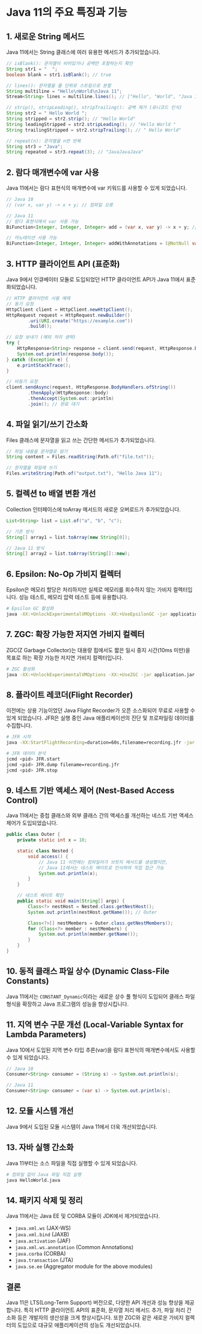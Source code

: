 # Java 11의 주요 특징과 기능


## 1. 새로운 String 메서드

Java 11에서는 String 클래스에 여러 유용한 메서드가 추가되었습니다.

```java
// isBlank(): 문자열이 비어있거나 공백만 포함하는지 확인
String str1 = "  ";
boolean blank = str1.isBlank(); // true

// lines(): 문자열을 줄 단위로 스트림으로 분할
String multiline = "Hello\nWorld\nJava 11";
Stream<String> lines = multiline.lines(); // ["Hello", "World", "Java 11"]

// strip(), stripLeading(), stripTrailing(): 공백 제거 (유니코드 인식)
String str2 = " Hello World ";
String stripped = str2.strip(); // "Hello World"
String leadingStripped = str2.stripLeading(); // "Hello World "
String trailingStripped = str2.stripTrailing(); // " Hello World"

// repeat(n): 문자열을 n번 반복
String str3 = "Java";
String repeated = str3.repeat(3); // "JavaJavaJava"
```

## 2. 람다 매개변수에 var 사용

Java 11에서는 람다 표현식의 매개변수에 var 키워드를 사용할 수 있게 되었습니다.

```java
// Java 10
// (var x, var y) -> x + y; // 컴파일 오류

// Java 11
// 람다 표현식에서 var 사용 가능
BiFunction<Integer, Integer, Integer> add = (var x, var y) -> x + y; // 정상 작동

// 어노테이션 사용 가능
BiFunction<Integer, Integer, Integer> addWithAnnotations = (@NotNull var x, @Nullable var y) -> x + y;
```

## 3. HTTP 클라이언트 API (표준화)

Java 9에서 인큐베이터 모듈로 도입되었던 HTTP 클라이언트 API가 Java 11에서 표준화되었습니다.

```java
// HTTP 클라이언트 사용 예제
// 동기 요청
HttpClient client = HttpClient.newHttpClient();
HttpRequest request = HttpRequest.newBuilder()
        .uri(URI.create("https://example.com"))
        .build();

// 요청 보내기 (예외 처리 생략)
try {
    HttpResponse<String> response = client.send(request, HttpResponse.BodyHandlers.ofString());
    System.out.println(response.body());
} catch (Exception e) {
    e.printStackTrace();
}

// 비동기 요청
client.sendAsync(request, HttpResponse.BodyHandlers.ofString())
        .thenApply(HttpResponse::body)
        .thenAccept(System.out::println)
        .join(); // 완료 대기
```

## 4. 파일 읽기/쓰기 간소화

Files 클래스에 문자열을 읽고 쓰는 간단한 메서드가 추가되었습니다.

```java
// 파일 내용을 문자열로 읽기
String content = Files.readString(Path.of("file.txt"));

// 문자열을 파일에 쓰기
Files.writeString(Path.of("output.txt"), "Hello Java 11");
```

## 5. 컬렉션 to 배열 변환 개선

Collection 인터페이스에 toArray 메서드의 새로운 오버로드가 추가되었습니다.

```java
List<String> list = List.of("a", "b", "c");

// 기존 방식
String[] array1 = list.toArray(new String[0]);

// Java 11 방식
String[] array2 = list.toArray(String[]::new);
```

## 6. Epsilon: No-Op 가비지 컬렉터

Epsilon은 메모리 할당은 처리하지만 실제로 메모리를 회수하지 않는 가비지 컬렉터입니다. 성능 테스트, 메모리 압력 테스트 등에 유용합니다.

```bash
# Epsilon GC 활성화
java -XX:+UnlockExperimentalVMOptions -XX:+UseEpsilonGC -jar application.jar
```

## 7. ZGC: 확장 가능한 저지연 가비지 컬렉터

ZGC(Z Garbage Collector)는 대용량 힙에서도 짧은 일시 중지 시간(10ms 미만)을 목표로 하는 확장 가능한 저지연 가비지 컬렉터입니다.

```bash
# ZGC 활성화
java -XX:+UnlockExperimentalVMOptions -XX:+UseZGC -jar application.jar
```

## 8. 플라이트 레코더(Flight Recorder)

이전에는 상용 기능이었던 Java Flight Recorder가 오픈 소스화되어 무료로 사용할 수 있게 되었습니다. JFR은 실행 중인 Java 애플리케이션의 진단 및 프로파일링 데이터를 수집합니다.

```bash
# JFR 시작
java -XX:StartFlightRecording=duration=60s,filename=recording.jfr -jar application.jar

# JFR 데이터 분석
jcmd <pid> JFR.start
jcmd <pid> JFR.dump filename=recording.jfr
jcmd <pid> JFR.stop
```

## 9. 네스트 기반 액세스 제어 (Nest-Based Access Control)

Java 11에서는 중첩 클래스와 외부 클래스 간의 액세스를 개선하는 네스트 기반 액세스 제어가 도입되었습니다.

```java
public class Outer {
    private static int x = 10;

    static class Nested {
        void access() {
            // Java 11 이전에는 컴파일러가 브릿지 메서드를 생성했지만,
            // Java 11에서는 네스트 메이트로 인식하여 직접 접근 가능
            System.out.println(x);
        }
    }

    // 네스트 메이트 확인
    public static void main(String[] args) {
        Class<?> nestHost = Nested.class.getNestHost();
        System.out.println(nestHost.getName()); // Outer

        Class<?>[] nestMembers = Outer.class.getNestMembers();
        for (Class<?> member : nestMembers) {
            System.out.println(member.getName());
        }
    }
}
```

## 10. 동적 클래스 파일 상수 (Dynamic Class-File Constants)

Java 11에서는 `CONSTANT_Dynamic`이라는 새로운 상수 풀 형식이 도입되어 클래스 파일 형식을 확장하고 Java 프로그램의 성능을 향상시킵니다.

## 11. 지역 변수 구문 개선 (Local-Variable Syntax for Lambda Parameters)

Java 10에서 도입된 지역 변수 타입 추론(var)을 람다 표현식의 매개변수에서도 사용할 수 있게 되었습니다.

```java
// Java 10
Consumer<String> consumer = (String s) -> System.out.println(s);

// Java 11
Consumer<String> consumer = (var s) -> System.out.println(s);
```

## 12. 모듈 시스템 개선

Java 9에서 도입된 모듈 시스템이 Java 11에서 더욱 개선되었습니다.

## 13. 자바 실행 간소화

Java 11부터는 소스 파일을 직접 실행할 수 있게 되었습니다.

```bash
# 컴파일 없이 Java 파일 직접 실행
java HelloWorld.java
```

## 14. 패키지 삭제 및 정리

Java 11에서는 Java EE 및 CORBA 모듈이 JDK에서 제거되었습니다.
- `java.xml.ws` (JAX-WS)
- `java.xml.bind` (JAXB)
- `java.activation` (JAF)
- `java.xml.ws.annotation` (Common Annotations)
- `java.corba` (CORBA)
- `java.transaction` (JTA)
- `java.se.ee` (Aggregator module for the above modules)

## 결론

Java 11은 LTS(Long-Term Support) 버전으로, 다양한 API 개선과 성능 향상을 제공합니다. 특히 HTTP 클라이언트 API의 표준화, 문자열 처리 메서드 추가, 파일 처리 간소화 등은 개발자의 생산성을 크게 향상시킵니다. 또한 ZGC와 같은 새로운 가비지 컬렉터의 도입으로 대규모 애플리케이션의 성능도 개선되었습니다.

